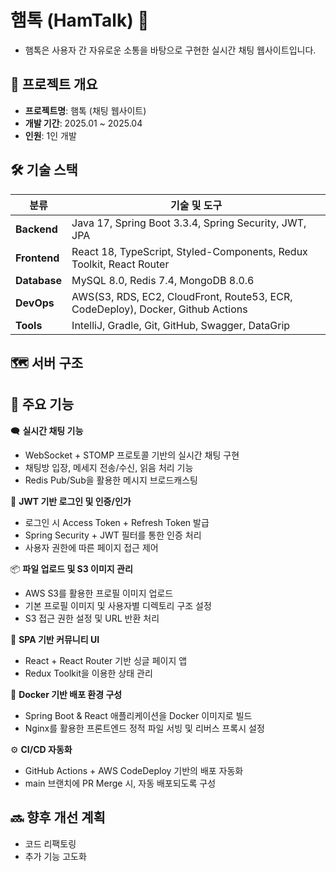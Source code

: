 # 햄톡 (HamTalk) 🐹
- 햄톡은 사용자 간 자유로운 소통을 바탕으로 구현한 실시간 채팅 웹사이트입니다.

## 📌 프로젝트 개요
- **프로젝트명**: 햄톡 (채팅 웹사이트)
- **개발 기간**: 2025.01 ~ 2025.04 
- **인원**: 1인 개발

## 🛠 기술 스택

| **분류**       | **기술 및 도구**                                                                 |
|----------------|----------------------------------------------------------------------------------|
| **Backend**    | 	Java 17, Spring Boot 3.3.4, Spring Security, JWT, JPA                           |
| **Frontend**   |  React 18, TypeScript, Styled-Components, Redux Toolkit, React Router            |
| **Database**   |  MySQL 8.0, Redis 7.4, MongoDB 8.0.6                                             |
| **DevOps**     |  AWS(S3, RDS, EC2, CloudFront, Route53, ECR, CodeDeploy), Docker, Github Actions |
| **Tools**      |  IntelliJ, Gradle, Git, GitHub, Swagger, DataGrip                                |

## 🗺️ 서버 구조



## 🚀 주요 기능
🗨️ **실시간 채팅 기능**
  - WebSocket + STOMP 프로토콜 기반의 실시간 채팅 구현
  - 채팅방 입장, 메세지 전송/수신, 읽음 처리 기능
  - Redis Pub/Sub을 활용한 메시지 브로드캐스팅
    
🔐 **JWT 기반 로그인 및 인증/인가**
  - 로그인 시 Access Token + Refresh Token 발급
  - Spring Security + JWT 필터를 통한 인증 처리
  - 사용자 권한에 따른 페이지 접근 제어
    
📦 **파일 업로드 및 S3 이미지 관리**
  - AWS S3를 활용한 프로필 이미지 업로드
  - 기본 프로필 이미지 및 사용자별 디렉토리 구조 설정
  - S3 접근 권한 설정 및 URL 반환 처리
    
💬 **SPA 기반 커뮤니티 UI**
  - React + React Router 기반 싱글 페이지 앱
  - Redux Toolkit을 이용한 상태 관리
    
🐳 **Docker 기반 배포 환경 구성**  
  - Spring Boot & React 애플리케이션을 Docker 이미지로 빌드
  - Nginx를 활용한 프론트엔드 정적 파일 서빙 및 리버스 프록시 설정
    
⚙️ **CI/CD 자동화**
  - GitHub Actions + AWS CodeDeploy 기반의 배포 자동화
  - main 브랜치에 PR Merge 시, 자동 배포되도록 구성

## 🔜 향후 개선 계획
- 코드 리팩토링
- 추가 기능 고도화





